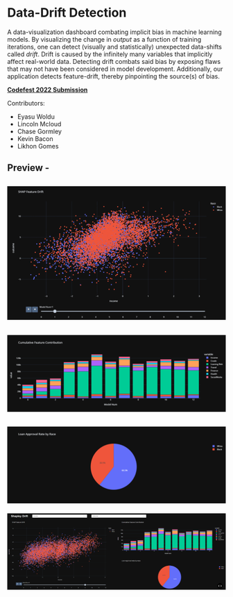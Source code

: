 # Data-Drift Detection
A data-visualization dashboard combating implicit bias in machine learning models. By visualizing the change in <em>output</em> as a function of training iterations, 
one can detect (visually and statistically) unexpected data-shifts called <em>drift</em>. Drift is caused by the infinitely many variables that implicitly affect 
real-world data. Detecting drift combats said bias by exposing flaws that may not have been considered in model development. Additionally, our application detects 
feature-drift, thereby pinpointing the source(s) of bias.

[<b>Codefest 2022 Submission</b>](https://devpost.com/software/drift-cp84no)

Contributors:
- Eyasu Woldu
- Lincoln Mcloud
- Chase Gormley
- Kevin Bacon
- Likhon Gomes

## Preview -
![scatterGIF](./screenshots/scatter.gif)
---
![bar](./screenshots/bar.png)
---
![pie](./screenshots/pie.png)
---
![dash](./screenshots/dashboard.png)
